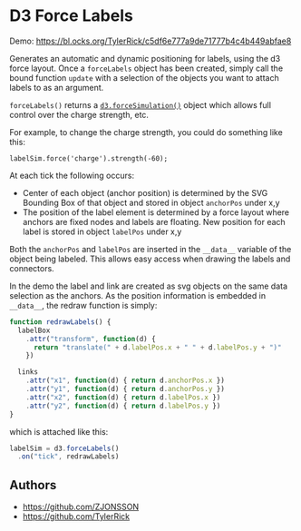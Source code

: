 # D3 Force Labels

Demo: <https://bl.ocks.org/TylerRick/c5df6e777a9de71777b4c4b449abfae8>

Generates an automatic and dynamic positioning for labels, using the d3 force layout.   Once a ```forceLabels``` object has been created, simply call the bound function ```update``` with a selection of the objects you want to attach labels to as an argument.

`forceLabels()` returns a [`d3.forceSimulation()`](https://github.com/d3/d3-force/blob/master/README.md#forceSimulation) object which allows full control over the charge strength, etc.

For example, to change the charge strength, you could do something like this:
```
labelSim.force('charge').strength(-60);
```

At each tick the following occurs:

  - Center of each object (anchor position) is determined by the SVG Bounding Box of that object and stored in object ```anchorPos``` under x,y
  - The position of the label element is determined by a force layout where anchors are fixed nodes and labels are floating.  New position for each label is stored in object ```labelPos``` under x,y

Both the ```anchorPos``` and ```labelPos``` are inserted in the ```__data__``` variable of the object being labeled.  This allows easy access when drawing the labels and connectors.

In the demo the label and link are created as svg objects on the same data selection as the anchors.  As the position information is embedded in ```__data__```, the redraw function is simply:

```js
function redrawLabels() {
  labelBox
    .attr("transform", function(d) {
      return "translate(" + d.labelPos.x + " " + d.labelPos.y + ")"
    })

  links
    .attr("x1", function(d) { return d.anchorPos.x })
    .attr("y1", function(d) { return d.anchorPos.y })
    .attr("x2", function(d) { return d.labelPos.x })
    .attr("y2", function(d) { return d.labelPos.y })
}
```

which is attached like this:
```js
labelSim = d3.forceLabels()
  .on("tick", redrawLabels)
```

## Authors

- <https://github.com/ZJONSSON>
- <https://github.com/TylerRick>
